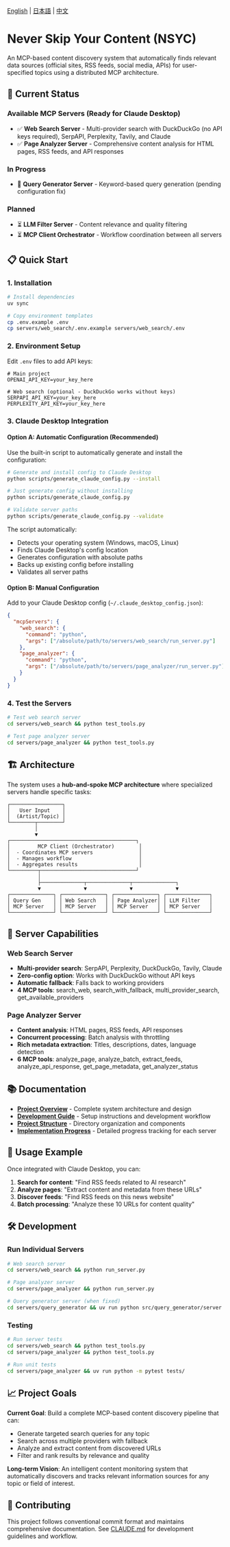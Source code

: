 [English](README.md) | [日本語](docs/README.ja.md) | [中文](docs/README.zh.md)

# Never Skip Your Content (NSYC)

An MCP-based content discovery system that automatically finds relevant data sources (official sites, RSS feeds, social media, APIs) for user-specified topics using a distributed MCP architecture.

## 🚀 Current Status

### Available MCP Servers (Ready for Claude Desktop)
- ✅ **Web Search Server** - Multi-provider search with DuckDuckGo (no API keys required), SerpAPI, Perplexity, Tavily, and Claude
- ✅ **Page Analyzer Server** - Comprehensive content analysis for HTML pages, RSS feeds, and API responses

### In Progress
- 🔧 **Query Generator Server** - Keyword-based query generation (pending configuration fix)

### Planned
- ⏳ **LLM Filter Server** - Content relevance and quality filtering
- ⏳ **MCP Client Orchestrator** - Workflow coordination between all servers

## 📋 Quick Start

### 1. Installation
```bash
# Install dependencies
uv sync

# Copy environment templates
cp .env.example .env
cp servers/web_search/.env.example servers/web_search/.env
```

### 2. Environment Setup
Edit `.env` files to add API keys:
```env
# Main project
OPENAI_API_KEY=your_key_here

# Web search (optional - DuckDuckGo works without keys)
SERPAPI_API_KEY=your_key_here
PERPLEXITY_API_KEY=your_key_here
```

### 3. Claude Desktop Integration

#### Option A: Automatic Configuration (Recommended)
Use the built-in script to automatically generate and install the configuration:
```bash
# Generate and install config to Claude Desktop
python scripts/generate_claude_config.py --install

# Just generate config without installing
python scripts/generate_claude_config.py

# Validate server paths
python scripts/generate_claude_config.py --validate
```

The script automatically:
- Detects your operating system (Windows, macOS, Linux)
- Finds Claude Desktop's config location
- Generates configuration with absolute paths
- Backs up existing config before installing
- Validates all server paths

#### Option B: Manual Configuration
Add to your Claude Desktop config (`~/.claude_desktop_config.json`):
```json
{
  "mcpServers": {
    "web_search": {
      "command": "python",
      "args": ["/absolute/path/to/servers/web_search/run_server.py"]
    },
    "page_analyzer": {
      "command": "python", 
      "args": ["/absolute/path/to/servers/page_analyzer/run_server.py"]
    }
  }
}
```

### 4. Test the Servers
```bash
# Test web search server
cd servers/web_search && python test_tools.py

# Test page analyzer server  
cd servers/page_analyzer && python test_tools.py
```

## 🏗️ Architecture

The system uses a **hub-and-spoke MCP architecture** where specialized servers handle specific tasks:

```
┌─────────────────┐
│   User Input    │
│  (Artist/Topic) │
└────────┬────────┘
         │
         ▼
┌─────────────────────────────────────────┐
│         MCP Client (Orchestrator)        │
│  - Coordinates MCP servers               │
│  - Manages workflow                      │
│  - Aggregates results                    │
└─────────┬───────────────────────────────┘
          │
          ├──────────────┬──────────────┬──────────────┐
          ▼              ▼              ▼              ▼
┌──────────────┐ ┌──────────────┐ ┌──────────────┐ ┌──────────────┐
│ Query Gen    │ │ Web Search   │ │ Page Analyzer│ │ LLM Filter   │
│ MCP Server   │ │ MCP Server   │ │ MCP Server   │ │ MCP Server   │
└──────────────┘ └──────────────┘ └──────────────┘ └──────────────┘
```

## 🔧 Server Capabilities

### Web Search Server
- **Multi-provider search**: SerpAPI, Perplexity, DuckDuckGo, Tavily, Claude
- **Zero-config option**: Works with DuckDuckGo without API keys
- **Automatic fallback**: Falls back to working providers
- **4 MCP tools**: search_web, search_with_fallback, multi_provider_search, get_available_providers

### Page Analyzer Server  
- **Content analysis**: HTML pages, RSS feeds, API responses
- **Concurrent processing**: Batch analysis with throttling
- **Rich metadata extraction**: Titles, descriptions, dates, language detection
- **6 MCP tools**: analyze_page, analyze_batch, extract_feeds, analyze_api_response, get_page_metadata, get_analyzer_status

## 📚 Documentation

- **[Project Overview](docs/intro.md)** - Complete system architecture and design
- **[Development Guide](CLAUDE.md)** - Setup instructions and development workflow
- **[Project Structure](docs/project_structure.md)** - Directory organization and components
- **[Implementation Progress](docs/progress/)** - Detailed progress tracking for each server

## 🎯 Usage Example

Once integrated with Claude Desktop, you can:

1. **Search for content**: "Find RSS feeds related to AI research"
2. **Analyze pages**: "Extract content and metadata from these URLs"
3. **Discover feeds**: "Find RSS feeds on this news website"
4. **Batch processing**: "Analyze these 10 URLs for content quality"

## 🛠️ Development

### Run Individual Servers
```bash
# Web search server
cd servers/web_search && python run_server.py

# Page analyzer server
cd servers/page_analyzer && python run_server.py

# Query generator server (when fixed)
cd servers/query_generator && uv run python src/query_generator/server.py
```

### Testing
```bash
# Run server tests
cd servers/web_search && python test_tools.py
cd servers/page_analyzer && python test_tools.py

# Run unit tests
cd servers/page_analyzer && uv run python -m pytest tests/
```

## 📈 Project Goals

**Current Goal**: Build a complete MCP-based content discovery pipeline that can:
- Generate targeted search queries for any topic
- Search across multiple providers with fallback
- Analyze and extract content from discovered URLs
- Filter and rank results by relevance and quality

**Long-term Vision**: An intelligent content monitoring system that automatically discovers and tracks relevant information sources for any topic or field of interest.

## 🤝 Contributing

This project follows conventional commit format and maintains comprehensive documentation. See [CLAUDE.md](CLAUDE.md) for development guidelines and workflow.
